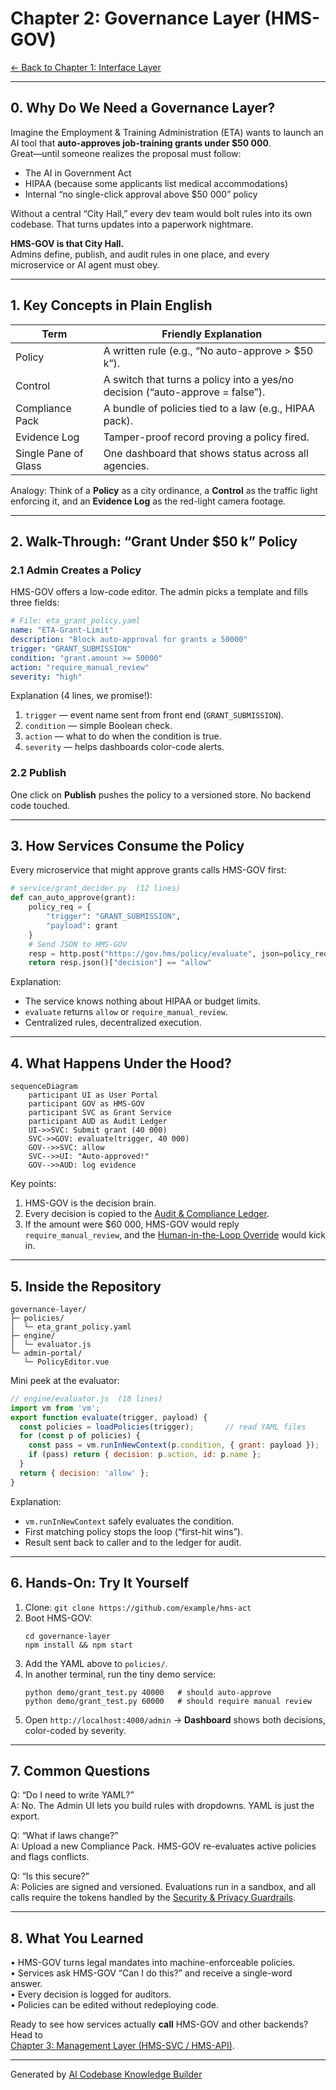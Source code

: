 # Chapter 2: Governance Layer (HMS-GOV)


[← Back to Chapter 1: Interface Layer](01_interface_layer__hms_mfe___user___admin_portals__.md)

---

## 0. Why Do We Need a Governance Layer?

Imagine the Employment & Training Administration (ETA) wants to launch an AI tool that **auto-approves job-training grants under \$50 000**.  
Great—until someone realizes the proposal must follow:

* The AI in Government Act  
* HIPAA (because some applicants list medical accommodations)  
* Internal “no single-click approval above \$50 000” policy  

Without a central “City Hall,” every dev team would bolt rules into its own codebase. That turns updates into a paperwork nightmare.

**HMS-GOV is that City Hall.**  
Admins define, publish, and audit rules in one place, and every microservice or AI agent must obey.

---

## 1. Key Concepts in Plain English

| Term | Friendly Explanation |
|------|----------------------|
| Policy | A written rule (e.g., “No auto-approve > \$50 k”). |
| Control | A switch that turns a policy into a yes/no decision (“auto-approve = false”). |
| Compliance Pack | A bundle of policies tied to a law (e.g., HIPAA pack). |
| Evidence Log | Tamper-proof record proving a policy fired. |
| Single Pane of Glass | One dashboard that shows status across all agencies. |

Analogy: Think of a **Policy** as a city ordinance, a **Control** as the traffic light enforcing it, and an **Evidence Log** as the red-light camera footage.

---

## 2. Walk-Through: “Grant Under \$50 k” Policy

### 2.1 Admin Creates a Policy

HMS-GOV offers a low-code editor. The admin picks a template and fills three fields:

```yaml
# File: eta_grant_policy.yaml
name: "ETA-Grant-Limit"
description: "Block auto-approval for grants ≥ 50000"
trigger: "GRANT_SUBMISSION"
condition: "grant.amount >= 50000"
action: "require_manual_review"
severity: "high"
```

Explanation (4 lines, we promise!):

1. `trigger` — event name sent from front end (`GRANT_SUBMISSION`).  
2. `condition` — simple Boolean check.  
3. `action` — what to do when the condition is true.  
4. `severity` — helps dashboards color-code alerts.  

### 2.2 Publish

One click on **Publish** pushes the policy to a versioned store. No backend code touched.

---

## 3. How Services Consume the Policy

Every microservice that might approve grants calls HMS-GOV first:

```python
# service/grant_decider.py  (12 lines)
def can_auto_approve(grant):
    policy_req = {
        "trigger": "GRANT_SUBMISSION",
        "payload": grant
    }
    # Send JSON to HMS-GOV
    resp = http.post("https://gov.hms/policy/evaluate", json=policy_req)
    return resp.json()["decision"] == "allow"
```

Explanation:

* The service knows nothing about HIPAA or budget limits.  
* `evaluate` returns `allow` or `require_manual_review`.  
* Centralized rules, decentralized execution.

---

## 4. What Happens Under the Hood?

```mermaid
sequenceDiagram
    participant UI as User Portal
    participant GOV as HMS-GOV
    participant SVC as Grant Service
    participant AUD as Audit Ledger
    UI->>SVC: Submit grant (40 000)
    SVC->>GOV: evaluate(trigger, 40 000)
    GOV-->>SVC: allow
    SVC-->>UI: "Auto-approved!"
    GOV-->>AUD: log evidence
```

Key points:

1. HMS-GOV is the decision brain.  
2. Every decision is copied to the [Audit & Compliance Ledger](14_audit___compliance_ledger_.md).  
3. If the amount were \$60 000, HMS-GOV would reply `require_manual_review`, and the [Human-in-the-Loop Override](05_human_in_the_loop__hitl__override_.md) would kick in.

---

## 5. Inside the Repository

```
governance-layer/
├─ policies/
│  └─ eta_grant_policy.yaml
├─ engine/
│  └─ evaluator.js
└─ admin-portal/
   └─ PolicyEditor.vue
```

Mini peek at the evaluator:

```javascript
// engine/evaluator.js  (18 lines)
import vm from 'vm';
export function evaluate(trigger, payload) {
  const policies = loadPolicies(trigger);       // read YAML files
  for (const p of policies) {
    const pass = vm.runInNewContext(p.condition, { grant: payload });
    if (pass) return { decision: p.action, id: p.name };
  }
  return { decision: 'allow' };
}
```

Explanation:

* `vm.runInNewContext` safely evaluates the condition.  
* First matching policy stops the loop (“first-hit wins”).  
* Result sent back to caller and to the ledger for audit.

---

## 6. Hands-On: Try It Yourself

1. Clone: `git clone https://github.com/example/hms-act`  
2. Boot HMS-GOV:  
   ```
   cd governance-layer
   npm install && npm start
   ```  
3. Add the YAML above to `policies/`.  
4. In another terminal, run the tiny demo service:  
   ```
   python demo/grant_test.py 40000   # should auto-approve
   python demo/grant_test.py 60000   # should require manual review
   ```  
5. Open `http://localhost:4000/admin` → **Dashboard** shows both decisions, color-coded by severity.

---

## 7. Common Questions

Q: “Do I need to write YAML?”  
A: No. The Admin UI lets you build rules with dropdowns. YAML is just the export.

Q: “What if laws change?”  
A: Upload a new Compliance Pack. HMS-GOV re-evaluates active policies and flags conflicts.

Q: “Is this secure?”  
A: Policies are signed and versioned. Evaluations run in a sandbox, and all calls require the tokens handled by the [Security & Privacy Guardrails](08_security___privacy_guardrails_.md).

---

## 8. What You Learned

• HMS-GOV turns legal mandates into machine-enforceable policies.  
• Services ask HMS-GOV “Can I do this?” and receive a single-word answer.  
• Every decision is logged for auditors.  
• Policies can be edited without redeploying code.

Ready to see how services actually **call** HMS-GOV and other backends? Head to  
[Chapter 3: Management Layer (HMS-SVC / HMS-API)](03_management_layer__hms_svc___hms_api__.md).

---

Generated by [AI Codebase Knowledge Builder](https://github.com/The-Pocket/Tutorial-Codebase-Knowledge)